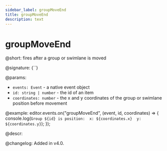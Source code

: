 ```yaml
---
sidebar_label: groupMoveEnd
title: groupMoveEnd
description: text
---
```


# groupMoveEnd

@short: fires after a group or swimlane is moved

@signature: {``}

@params:
- `events: Event` - a native event object
- `id: string | number` - the id of an item
- `coordinates: number` - the x and y coordinates of the group or swimlane position before movement

@example:
editor.events.on("groupMoveEnd", (event, id, coordinates) => {
    console.log(`
        Group ${id} is position: 
            x: ${coordinates.x} 
            y: ${coordinates.y}
    `);
});

@descr:

@changelog:
Added in v4.0.